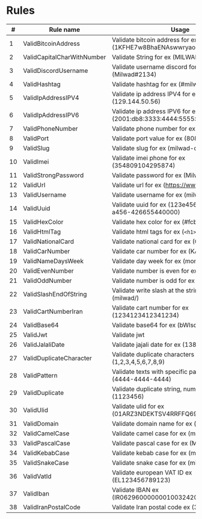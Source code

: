 # Rules

| #  | Rule name                  | Usage                                                                    |
|----|----------------------------|--------------------------------------------------------------------------|
| 1  | ValidBitcoinAddress        | Validate bitcoin address for ex (1KFHE7w8BhaENAswwryaoccDb6qcT6DbYY)     |
| 2  | ValidCapitalCharWithNumber | Validate String for ex (MILWAD-84)                                       |
| 3  | ValidDiscordUsername       | Validate username discord for ex (Milwad#2134)                           |
| 4  | ValidHashtag               | Validate hashtag for ex (#milwad)                                        |
| 5  | ValidIpAddressIPV4         | Validate ip address IPV4 for ex (129.144.50.56)                          |
| 6  | ValidIpAddressIPV6         | Validate ip address IPV6 for ex (2001:db8:3333:4444:5555:6666:7777:8888) |
| 7  | ValidPhoneNumber           | Validate phone number for ex (09366000000)                               |
| 8  | ValidPort                  | Validate port value for ex (8080)                                        |
| 9  | ValidSlug                  | Validate slug for ex (milwad-dev)                                        |
| 10 | ValidImei                  | Validate imei phone for ex (354809104295874)                             |
| 11 | ValidStrongPassword        | Validate password for ex (Milwad123!)                                    |
| 12 | ValidUrl                   | Validate url for ex (https://www.google.com)                             |
| 13 | ValidUsername              | Validate username for ex (milwad)                                        |
| 14 | ValidUuid                  | Validate uuid for ex (123e4567-e89b-12d3-a456-426655440000)              |
| 15 | ValidHexColor              | Validate hex color for ex (#fcba03)                                      |
| 16 | ValidHtmlTag               | Validate html tags for ex (``<h1></h1>``)                                |
| 17 | ValidNationalCard          | Validate national card for ex (015016437)                                |
| 18 | ValidCarNumber             | Validate car number for ex (KA01AB1234)                                  |
| 19 | ValidNameDaysWeek          | Validate day week for ex (monday)                                        |
| 20 | ValidEvenNumber            | Validate number is even for ex (1024)                                    |
| 21 | ValidOddNumber             | Validate number is odd for ex (4321)                                     |
| 22 | ValidSlashEndOfString      | Validate write slash at the string for ex (milwad/)                      |
| 23 | ValidCartNumberIran        | Validate cart number for ex (1234123412341234)                           |
| 24 | ValidBase64                | Validate base64 for ex (bWlsd2Fk)                                        |
| 25 | ValidJwt                   | Validate jwt                                                             |
| 26 | ValidJalaliDate            | Validate jajali date for ex (1384/8/25)                                  |
| 27 | ValidDuplicateCharacter    | Validate duplicate characters for ex (1,2,3,4,5,6,7,8,9)                 |
| 28 | ValidPattern               | Validate texts with specific pattern 🔥 for ex (4444-4444-4444)          |
| 29 | ValidDuplicate             | Validate duplicate string, numbers for ex (1123456)                      |
| 30 | ValidUlid                  | Validate ulid for ex (01ARZ3NDEKTSV4RRFFQ69G5FAV)                        |
| 31 | ValidDomain                | Validate domain name for ex (github.com)                                 |
| 32 | ValidCamelCase             | Validate camel case for ex (milwadDev)                                   |
| 33 | ValidPascalCase            | Validate pascal case for ex (MilwadDev)                                  |
| 34 | ValidKebabCase             | Validate kebab case for ex (milwad-dev)                                  |
| 35 | ValidSnakeCase             | Validate snake case for ex (milwad_dev)                                  |
| 36 | ValidVatId                 | Validate european VAT ID ex (EL123456789123)                             |
| 37 | ValidIban                  | Validate IBAN ex (IR062960000000100324200001)                            |
| 38 | ValidIranPostalCode        | Validate Iran postal code ex (3354355599)                                |
